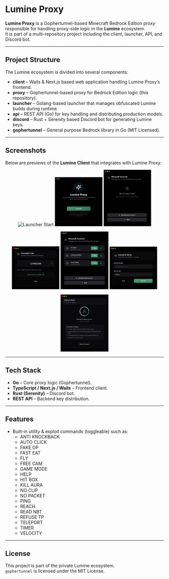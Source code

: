 # Lumine Proxy

**Lumine Proxy** is a Gophertunnel-based Minecraft Bedrock Edition proxy responsible for handling proxy-side logic in the **Lumine** ecosystem.  
It is part of a multi-repository project including the client, launcher, API, and Discord bot.

---

## Project Structure

The Lumine ecosystem is divided into several components:

- **client** – Wails & Next.js based web application handling Lumine Proxy’s frontend.  
- **proxy** – Gophertunnel-based proxy for Bedrock Edition logic (this repository).  
- **launcher** – Golang-based launcher that manages obfuscated Lumine builds during runtime.  
- **api** – REST API (Go) for key handling and distributing production models.  
- **discord** – Rust + Serenity based Discord bot for generating Lumine keys.  
- **gophertunnel** – General purpose Bedrock library in Go (MIT Licensed).  

---

## Screenshots

Below are previews of the **Lumine Client** that integrates with Lumine Proxy:

<p align="center">
  <img src="assets/e714b0bb-e8b2-403e-959e-6b6b5db822dd.png" alt="Launcher Start" width="30%"/>
  <img src="assets/d19356f1-6e9a-42e7-88c3-7e4ffc051b0c.png" alt="No Account" width="30%"/>
  <img src="assets/c9211e0c-e8ba-470a-b267-adb493fabdb0.png" alt="Connection Code" width="30%"/>
</p>

<p align="center">
  <img src="assets/1dcda159-5615-4dd1-a06d-b0056fff4fa6.png" alt="Multiple Accounts" width="30%"/>
  <img src="assets/4546c240-c633-42b7-98f2-fe22b0f8458d.png" alt="Connect to Server" width="30%"/>
  <img src="assets/24517bcf-d456-4159-9885-945430d4ccc9.png" alt="Waiting for Player" width="30%"/>
</p>

<p align="center">
  <img src="assets/fc42dcf0-ae5f-4dc5-9ac9-f4d7fa8a4352.png" alt="Connected" width="30%"/>
</p>

---

## Tech Stack

- **Go** – Core proxy logic (Gophertunnel).  
- **TypeScript / Next.js / Wails** – Frontend client.  
- **Rust (Serenity)** – Discord bot.  
- **REST API** – Backend key distribution.  

---

## Features

- Built-in utility & exploit commands (toggleable) such as:  
  - ANTI KNOCKBACK  
  - AUTO CLICK  
  - FAKE OP  
  - FAST EAT  
  - FLY  
  - FREE CAM  
  - GAME MODE  
  - HELP  
  - HIT BOX  
  - KILL AURA  
  - NO CLIP  
  - NO PACKET  
  - PING  
  - REACH  
  - READ NBT  
  - REFUSE TP  
  - TELEPORT  
  - TIMER  
  - VELOCITY  


---

## License

This project is part of the private Lumine ecosystem.  
`gophertunnel` is licensed under the MIT License.  
